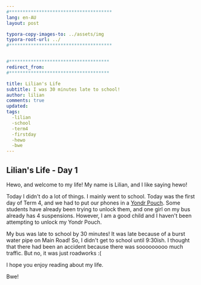 ```yaml
---
#**************************************
lang: en-AU
layout: post

typora-copy-images-to: ../assets/img
typora-root-url: ../
#**************************************


#*************************************
redirect_from:
#*************************************

title: Lilian's Life
subtitle: I was 30 minutes late to school!
author: lilian
comments: true
updated:
tags:
  -lilian
  -school
  -term4
  -firstday
  -hewo
  -bwe
---
```


## Lilian's Life - Day 1

Hewo, and welcome to my life! My name is Lilian, and I like saying hewo!

Today I didn't do a lot of things. I mainly went to school. Today was the first day of Term 4, and we had to put our phones in a [Yondr Pouch](https://www.overyondr.com/). Some students have already been trying to unlock them, and one girl on my bus already has 4 suspensions. However, I am a good child and I haven't been attempting to unlock my Yondr Pouch.

My bus was late to school by 30 minutes! It was late because of a burst water pipe on Main Road! So, I didn't get to school until 9:30ish. I thought that there had been an accident because there was sooooooooo much traffic. But no, it was just roadworks :(

I hope you enjoy reading about my life.

Bwe!
